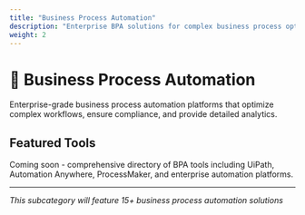 ```yaml
---
title: "Business Process Automation"
description: "Enterprise BPA solutions for complex business process optimization"
weight: 2
---
```


# 🏢 Business Process Automation

Enterprise-grade business process automation platforms that optimize complex workflows, ensure compliance, and provide detailed analytics.

## Featured Tools

Coming soon - comprehensive directory of BPA tools including UiPath, Automation Anywhere, ProcessMaker, and enterprise automation platforms.

---

*This subcategory will feature 15+ business process automation solutions*